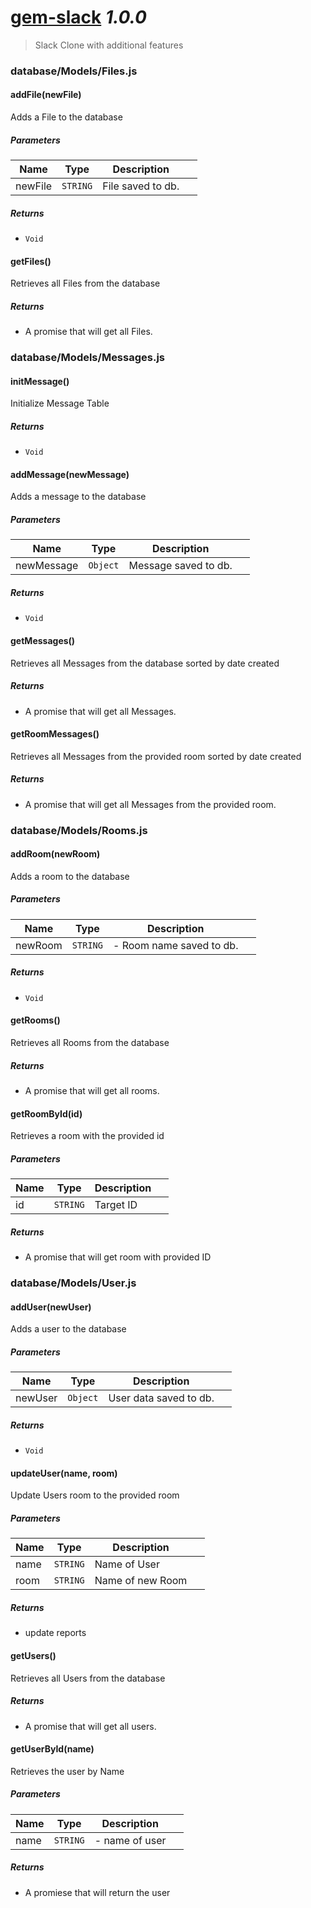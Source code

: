 # [gem-slack](https://github.com/Gem-Guys/Gem-Slack#readme) *1.0.0*

> Slack Clone with additional features


### database/Models/Files.js


#### addFile(newFile) 

Adds a File to the database




##### Parameters

| Name | Type | Description |  |
| ---- | ---- | ----------- | -------- |
| newFile | `STRING`  | File saved to db. | &nbsp; |




##### Returns


- `Void`



#### getFiles() 

Retrieves all Files from the database






##### Returns


-  A promise that will get all Files.




### database/Models/Messages.js


#### initMessage() 

Initialize Message Table






##### Returns


- `Void`



#### addMessage(newMessage) 

Adds a message to the database




##### Parameters

| Name | Type | Description |  |
| ---- | ---- | ----------- | -------- |
| newMessage | `Object`  | Message saved to db. | &nbsp; |




##### Returns


- `Void`



#### getMessages() 

Retrieves all Messages from the database sorted by date created






##### Returns


-  A promise that will get all Messages.



#### getRoomMessages() 

Retrieves all Messages from the provided room sorted by date created






##### Returns


-  A promise that will get all Messages from the provided room.




### database/Models/Rooms.js


#### addRoom(newRoom) 

Adds a room to the database




##### Parameters

| Name | Type | Description |  |
| ---- | ---- | ----------- | -------- |
| newRoom | `STRING`  | - Room name saved to db. | &nbsp; |




##### Returns


- `Void`



#### getRooms() 

Retrieves all Rooms from the database






##### Returns


-  A promise that will get all rooms.



#### getRoomById(id) 

Retrieves a room with the provided id




##### Parameters

| Name | Type | Description |  |
| ---- | ---- | ----------- | -------- |
| id | `STRING`  | Target ID | &nbsp; |




##### Returns


-  A promise that will get room with provided ID




### database/Models/User.js


#### addUser(newUser) 

Adds a user to the database




##### Parameters

| Name | Type | Description |  |
| ---- | ---- | ----------- | -------- |
| newUser | `Object`  | User data saved to db. | &nbsp; |




##### Returns


- `Void`



#### updateUser(name, room) 

Update Users room to the provided room




##### Parameters

| Name | Type | Description |  |
| ---- | ---- | ----------- | -------- |
| name | `STRING`  | Name of User | &nbsp; |
| room | `STRING`  | Name of new Room | &nbsp; |




##### Returns


-  update reports



#### getUsers() 

Retrieves all Users from the database






##### Returns


-  A promise that will get all users.



#### getUserById(name) 

Retrieves the user by Name




##### Parameters

| Name | Type | Description |  |
| ---- | ---- | ----------- | -------- |
| name | `STRING`  | - name of user | &nbsp; |




##### Returns


-  A promiese that will return the user



